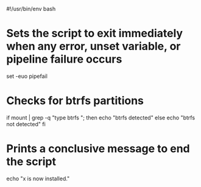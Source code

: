 #!/usr/bin/env bash

# Sets the script to exit immediately when any error, unset variable, or pipeline failure occurs
set -euo pipefail

# Checks for btrfs partitions
if mount | grep -q "type btrfs "; then
    echo "btrfs detected"
else
    echo "btrfs not detected"
fi

# Prints a conclusive message to end the script
echo "x is now installed."
